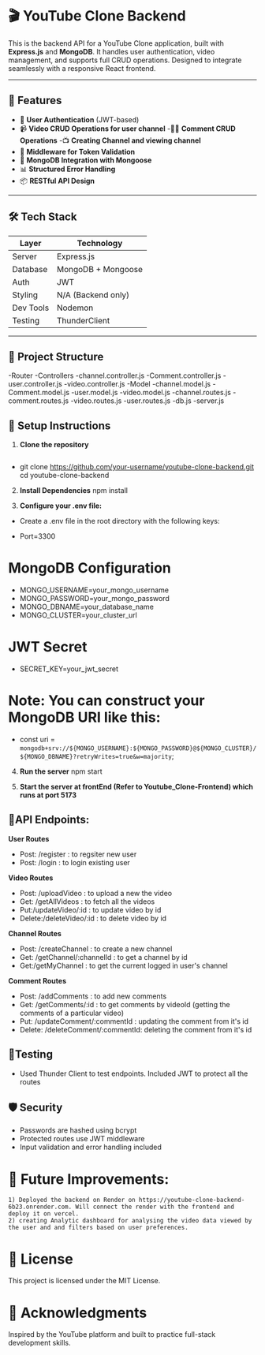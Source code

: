 # 🎬 YouTube Clone Backend

This is the backend API for a YouTube Clone application, built with **Express.js** and **MongoDB**. It handles user authentication, video management, and supports full CRUD operations. Designed to integrate seamlessly with a responsive React frontend.

---

## 🚀 Features

- 🔐 **User Authentication** (JWT-based)
- 📹 **Video CRUD Operations for user channel**
-🧑‍💬 **Comment CRUD Operations**
-📺 **Creating Channel and viewing channel**
- 🧠 **Middleware for Token Validation**
- 📁 **MongoDB Integration with Mongoose**
- 📊 **Structured Error Handling**
- 📦 **RESTful API Design**

---

## 🛠️ Tech Stack

| Layer        | Technology        |
|--------------|-------------------|
| Server       | Express.js        |
| Database     | MongoDB + Mongoose|
| Auth         | JWT               |
| Styling      | N/A (Backend only)|
| Dev Tools    |Nodemon            |
| Testing      |ThunderClient      |

---

## 📂 Project Structure

-Router
    -Controllers
        -channel.controller.js
        -Comment.controller.js
        -user.controller.js
        -video.controller.js
    -Model
        -channel.model.js
        -Comment.model.js
        -user.model.js
        -video.model.js
    -channel.routes.js
    -comment.routes.js
    -video.routes.js
    -user.routes.js
    -db.js
    -server.js

## 🔧 Setup Instructions

1. **Clone the repository**
   ```bash
-   git clone https://github.com/your-username/youtube-clone-backend.git
   cd youtube-clone-backend
   
2. **Install Dependencies**
    npm install


3. **Configure your .env file:**    
-   Create a .env file in the root directory with the following keys:

-    Port=3300
# MongoDB Configuration
-    MONGO_USERNAME=your_mongo_username
-    MONGO_PASSWORD=your_mongo_password
-    MONGO_DBNAME=your_database_name
-    MONGO_CLUSTER=your_cluster_url

# JWT Secret
- SECRET_KEY=your_jwt_secret

# Note: You can construct your MongoDB URI like this:
- const uri = `mongodb+srv://${MONGO_USERNAME}:${MONGO_PASSWORD}@${MONGO_CLUSTER}/${MONGO_DBNAME}?retryWrites=true&w=majority`;
    
4. **Run the server**
    npm start

5. **Start the server at frontEnd (Refer to Youtube_Clone-Frontend) which runs at port 5173**


## 📡API Endpoints:
**User Routes**
- Post: /register : to regsiter new user
- Post: /login : to login existing user

**Video Routes**
- Post: /uploadVideo : to upload a new the video
- Get: /getAllVideos : to fetch all the videos
- Put:/updateVideo/:id : to update video by id
- Delete:/deleteVideo/:id : to delete video by id

**Channel Routes**
- Post: /createChannel : to create a new channel 
- Get: /getChannel/:channelId : to get a channel by id
- Get:/getMyChannel : to get the current logged in user's channel

**Comment Routes**
- Post: /addComments : to add new comments
- Get: /getComments/:id : to get comments by videoId (getting the comments of a particular video)
- Put: /updateComment/:commentId : updating the comment from it's id
- Delete: /deleteComment/:commentId: deleting the comment from it's id

## 🧪Testing
- Used Thunder Client to test endpoints. Included JWT to protect all the routes

## 🛡️ Security
- Passwords are hashed using bcrypt
- Protected routes use JWT middleware
- Input validation and error handling included


# 📌 Future Improvements:
    1) Deployed the backend on Render on https://youtube-clone-backend-6b23.onrender.com. Will connect the render with the frontend and deploy it on vercel.
    2) creating Analytic dashboard for analysing the video data viewed by the user and and filters based on user preferences.


#   📄 License
This project is licensed under the MIT License.

#   🙌 Acknowledgments
Inspired by the YouTube platform and built to practice full-stack development skills.
